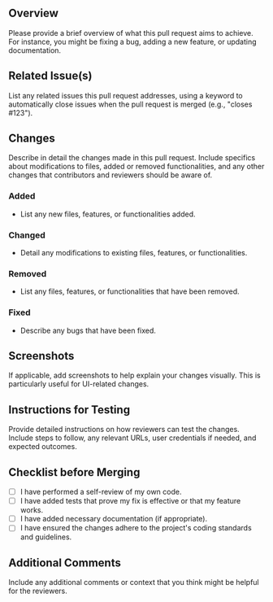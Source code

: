 ## Overview
Please provide a brief overview of what this pull request aims to achieve. For instance, you might be fixing a bug, adding a new feature, or updating documentation. 

## Related Issue(s)
List any related issues this pull request addresses, using a keyword to automatically close issues when the pull request is merged (e.g., "closes #123").

## Changes
Describe in detail the changes made in this pull request. Include specifics about modifications to files, added or removed functionalities, and any other changes that contributors and reviewers should be aware of.

### Added
- List any new files, features, or functionalities added.

### Changed
- Detail any modifications to existing files, features, or functionalities.

### Removed
- List any files, features, or functionalities that have been removed.

### Fixed
- Describe any bugs that have been fixed.

## Screenshots
If applicable, add screenshots to help explain your changes visually. This is particularly useful for UI-related changes.

## Instructions for Testing
Provide detailed instructions on how reviewers can test the changes. Include steps to follow, any relevant URLs, user credentials if needed, and expected outcomes.

## Checklist before Merging
- [ ] I have performed a self-review of my own code.
- [ ] I have added tests that prove my fix is effective or that my feature works.
- [ ] I have added necessary documentation (if appropriate).
- [ ] I have ensured the changes adhere to the project's coding standards and guidelines.

## Additional Comments
Include any additional comments or context that you think might be helpful for the reviewers.
